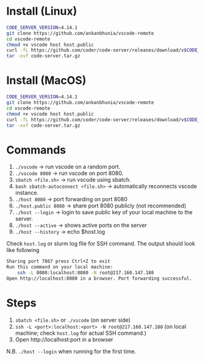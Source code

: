 # Install (Linux)

```bash
CODE_SERVER_VERSION=4.14.1
git clone https://github.com/ankanbhunia/vscode-remote
cd vscode-remote
chmod +x vscode host host.public
curl -fL https://github.com/coder/code-server/releases/download/v$CODE_SERVER_VERSION/code-server-$CODE_SERVER_VERSION-linux-amd64.tar.gz > code-server.tar.gz
tar -xvf code-server.tar.gz
```
# Install (MacOS)

```bash
CODE_SERVER_VERSION=4.14.1
git clone https://github.com/ankanbhunia/vscode-remote
cd vscode-remote
chmod +x vscode host host.public
curl -fL https://github.com/coder/code-server/releases/download/v$CODE_SERVER_VERSION/code-server-$CODE_SERVER_VERSION-macos-amd64.tar.gz > code-server.tar.gz
tar -xvf code-server.tar.gz
```

# Commands

1. ```./vscode``` -> run vscode on a random port.
2.  ```./vscode 8080``` -> run vscode on port 8080.
3. ```sbatch <file.sh>``` -> run vscode using sbatch. 
4. ```bash sbatch-autoconnect <file.sh>``` -> automatically reconnects vscode instance.
5. ```./host 8080``` -> port forwarding on port 8080
6. ```./host.public 8080``` -> share port 8080 publicly (not recommended)
7. ```./host --login``` -> login to save public key of your local machine to the server.
8. ```./host --active``` -> shows active ports on the server
9. ```./host --history``` -> echo $host.log

Check ```host.log``` or slurm log file for SSH command. The output should look like following
```bash
Sharing port 7867 press Ctrl+Z to exit
Run this command on your local machine:
    ssh -L 8080:localhost:8080 -N root@217.160.147.188
Open http://localhost:8080 in a browser. Port forwarding successful.
```
# Steps
1. ```sbatch <file.sh>``` or  ```./vscode``` (on server side)
2. ```ssh -L <port>:localhost:<port> -N root@217.160.147.188``` (on local machine; check ```host.log``` for actual SSH command.)
3. Open http://localhost:port in a browser

N.B. ```./host --login``` when running for the first time.
